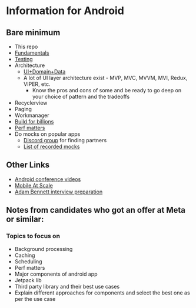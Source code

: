 # Information for Android

## Bare minimum
- This repo
- [Fundamentals](https://developer.android.com/guide/components/fundamentals)
- [Testing](https://developer.android.com/training/testing)
- Architecture
  - [UI+Domain+Data](https://developer.android.com/jetpack/guide)
  - A lot of UI layer architecture exist - MVP, MVC, MVVM, MVI, Redux, VIPER, etc.
    - Know the pros and cons of some and be ready to go deep on your choice of pattern and the tradeoffs
- Recyclerview
- Paging
- Workmanager
- [Build for billions](https://developer.android.com/topic/billions)
- [Perf matters](https://www.youtube.com/playlist?list=PLWz5rJ2EKKc9CBxr3BVjPTPoDPLdPIFCE)
- Do mocks on popular apps
  - [Discord group](https://discord.com/invite/AWDNrvqban) for finding partners
  - [List of recorded mocks](https://codeshare.io/mobiledesignmocks)

## Other Links
- [Android conference videos](https://github.com/igorwojda/android-kotlin-conference-videos)
- [Mobile At Scale](https://www.mobileatscale.com/)
- [Adam Bennett interview preparation](https://github.com/ditn/interviewprep)


## Notes from candidates who got an offer at Meta or similar:
	
### Topics to focus on
- Background processing
- Caching
- Scheduling
- Perf matters
- Major components of android app
- Jetpack lib
- Third party library and their best use cases
- Explain different approaches for components and select the best one as per the use case
